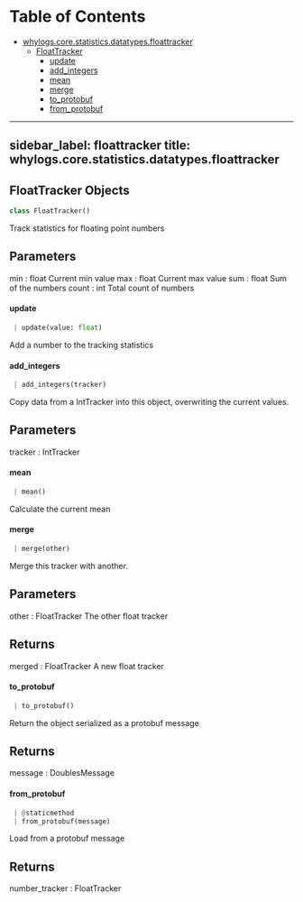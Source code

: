# Table of Contents

* [whylogs.core.statistics.datatypes.floattracker](#whylogs.core.statistics.datatypes.floattracker)
  * [FloatTracker](#whylogs.core.statistics.datatypes.floattracker.FloatTracker)
    * [update](#whylogs.core.statistics.datatypes.floattracker.FloatTracker.update)
    * [add\_integers](#whylogs.core.statistics.datatypes.floattracker.FloatTracker.add_integers)
    * [mean](#whylogs.core.statistics.datatypes.floattracker.FloatTracker.mean)
    * [merge](#whylogs.core.statistics.datatypes.floattracker.FloatTracker.merge)
    * [to\_protobuf](#whylogs.core.statistics.datatypes.floattracker.FloatTracker.to_protobuf)
    * [from\_protobuf](#whylogs.core.statistics.datatypes.floattracker.FloatTracker.from_protobuf)

---
sidebar_label: floattracker
title: whylogs.core.statistics.datatypes.floattracker
---

## FloatTracker Objects

```python
class FloatTracker()
```

Track statistics for floating point numbers

Parameters
---------
min : float
Current min value
max : float
Current max value
sum : float
Sum of the numbers
count : int
Total count of numbers

#### update

```python
 | update(value: float)
```

Add a number to the tracking statistics

#### add\_integers

```python
 | add_integers(tracker)
```

Copy data from a IntTracker into this object, overwriting the current
values.

Parameters
----------
tracker : IntTracker

#### mean

```python
 | mean()
```

Calculate the current mean

#### merge

```python
 | merge(other)
```

Merge this tracker with another.

Parameters
----------
other : FloatTracker
The other float tracker

Returns
-------
merged : FloatTracker
A new float tracker

#### to\_protobuf

```python
 | to_protobuf()
```

Return the object serialized as a protobuf message

Returns
-------
message : DoublesMessage

#### from\_protobuf

```python
 | @staticmethod
 | from_protobuf(message)
```

Load from a protobuf message

Returns
-------
number_tracker : FloatTracker

